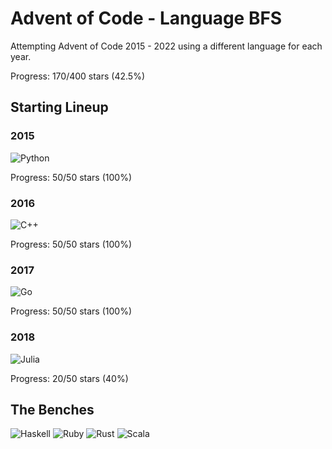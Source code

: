# Advent of Code - Language BFS

Attempting Advent of Code 2015 - 2022 using a different language for each year.

Progress: 170/400 stars (42.5%)

## Starting Lineup

### 2015

![Python](https://img.shields.io/badge/python-3670A0?style=for-the-badge&logo=python&logoColor=ffdd54)

Progress: 50/50 stars (100%)

### 2016

![C++](https://img.shields.io/badge/c++-%2300599C.svg?style=for-the-badge&logo=c%2B%2B&logoColor=white)

Progress: 50/50 stars (100%)

### 2017

![Go](https://img.shields.io/badge/go-%2300ADD8.svg?style=for-the-badge&logo=go&logoColor=white)

Progress: 50/50 stars (100%)

### 2018

![Julia](https://img.shields.io/badge/-Julia-9558B2?style=for-the-badge&logo=julia&logoColor=white)

Progress: 20/50 stars (40%)

## The Benches

![Haskell](https://img.shields.io/badge/Haskell-5e5086?style=for-the-badge&logo=haskell&logoColor=white)
![Ruby](https://img.shields.io/badge/ruby-%23CC342D.svg?style=for-the-badge&logo=ruby&logoColor=white)
![Rust](https://img.shields.io/badge/rust-%23000000.svg?style=for-the-badge&logo=rust&logoColor=white)
![Scala](https://img.shields.io/badge/scala-%23DC322F.svg?style=for-the-badge&logo=scala&logoColor=white)
